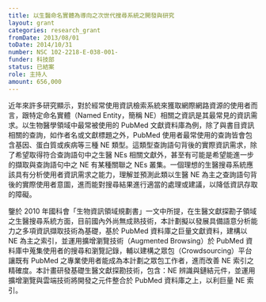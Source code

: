 ```yaml
---
title: 以生醫命名實體為導向之次世代搜尋系統之開發與研究
layout: grant
categories: research_grant
fromDate: 2013/08/01
toDate: 2014/10/31
number: NSC 102-2218-E-038-001-
funder: 科技部
status: 已結案
role: 主持人
amount: 656,000
---
```


近年來許多研究顯示，對於經常使用資訊檢索系統來獲取網際網路資源的使用者而言，跟特定命名實體（Named Entity，簡稱 NE）相關之資訊是其最常見的資訊需求。以生物醫學領域中最常被使用的 PubMed 文獻資料庫為例，除了與書目資訊相關的查詢，如作者名或文獻標題之外，PubMed 使用者最常使用的查詢皆會包含基因、蛋白質或疾病等三種 NE 類型。這類型查詢語句背後的實際資訊需求，除了希望取得符合查詢語句中之生醫 NEs 相關文獻外，甚至有可能是希望能進一步的擷取與查詢語句中之 NE 有某種關聯之 NEs 叢集。一個理想的生醫搜尋系統應該具有分析使用者資訊需求之能力，理解並預測此類以生醫 NE 為主之查詢語句背後的實際使用者意圖，進而能對搜尋結果進行適當的處理或建議，以降低資訊存取的障礙。

鑒於 2010 年國科會「生物資訊領域規劃書」一文中所提，在生醫文獻探勘子領域之生醫搜尋系統方面，目前國內外尚無成熟技術，本計劃擬以發展具備語意分析能力之多項資訊擷取技術為基礎，基於 PubMed 資料庫之巨量文獻資料，建構以 NE 為主之索引，並運用擴增瀏覽技術（Augmented Browsing）於 PubMed 資料庫中蒐集使用者的搜尋和瀏覽記錄，輔以建構之眾包（Crowdsourcing）平台讓既有 PubMed 之專業使用者能成為本計劃之眾包工作者，進而改善 NE 索引之精確度。本計畫研發基礎生醫文獻探勘技術，包含：NE 辨識與鏈結元件，並運用擴增瀏覽與雲端技術將開發之元件整合於 PubMed 資料庫之上，以利巨量 NE 索引。